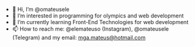 - 👋 Hi, I’m @omateusele
- 👀 I’m interested in programming for olympics and web development
- 🌱 I’m currently learning Front-End Technologies for web development
- 📫 How to reach me: @elemateuso (Instagram), @omateusele (Telegram) and my email: mga.mateus@hotmail.com
